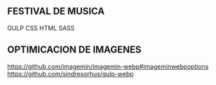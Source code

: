 ## FESTIVAL DE MUSICA
GULP CSS HTML SASS

## OPTIMICACION DE IMAGENES
 https://github.com/imagemin/imagemin-webp#imageminwebpoptions
 https://github.com/sindresorhus/gulp-webp